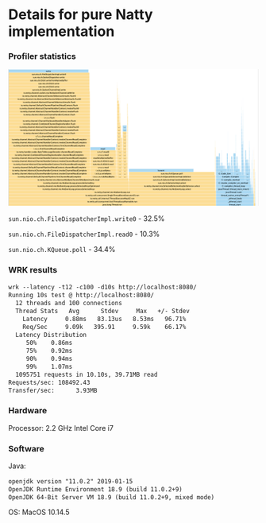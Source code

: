 # Details for pure Natty implementation

### Profiler statistics

![alt profiler](https://github.com/frozen00000/counter-challenge/blob/pure-netty/profiler.png)

`sun.nio.ch.FileDispatcherImpl.write0` - 32.5%

`sun.nio.ch.FileDispatcherImpl.read0` - 10.3%

`sun.nio.ch.KQueue.poll` - 34.4%

### WRK results

```$xslt
wrk --latency -t12 -c100 -d10s http://localhost:8080/
Running 10s test @ http://localhost:8080/
  12 threads and 100 connections
  Thread Stats   Avg      Stdev     Max   +/- Stdev
    Latency     0.88ms   83.13us   8.53ms   96.71%
    Req/Sec     9.09k   395.91     9.59k    66.17%
  Latency Distribution
     50%    0.86ms
     75%    0.92ms
     90%    0.94ms
     99%    1.07ms
  1095751 requests in 10.10s, 39.71MB read
Requests/sec: 108492.43
Transfer/sec:      3.93MB
```

### Hardware

Processor: 2.2 GHz Intel Core i7

### Software

Java:
```$xslt
openjdk version "11.0.2" 2019-01-15
OpenJDK Runtime Environment 18.9 (build 11.0.2+9)
OpenJDK 64-Bit Server VM 18.9 (build 11.0.2+9, mixed mode)
```

OS: MacOS 10.14.5



